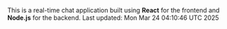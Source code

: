 This is a real-time chat application built using **React** for the frontend and **Node.js** for the backend.
Last updated: Mon Mar 24 04:10:46 UTC 2025
